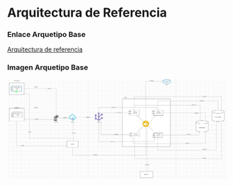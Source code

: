 # Arquitectura de Referencia

### Enlace Arquetipo Base
[Arquitectura de referencia](https://app.diagrams.net/#G1DdLvFe2DZT05Z75wqptmavakX4RL69Xv1)

### Imagen Arquetipo Base
<img src="imagenes/arqurtipo.jpg" alt="arquetipo" width="900">
